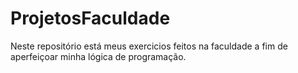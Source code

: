 # ProjetosFaculdade
Neste repositório está meus exercicios feitos na faculdade a fim de aperfeiçoar minha lógica de programação. 
